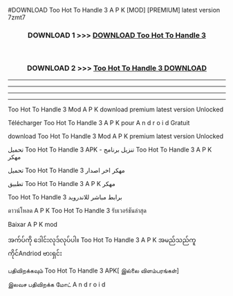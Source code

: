#DOWNLOAD Too Hot To Handle 3  A P K [MOD] [PREMIUM] latest version 7zmt7



<div align="center">

<h3>DOWNLOAD 1 >>> <a href="https://teeasianyam.web.app?sq=Too Hot To Handle 3 ">DOWNLOAD Too Hot To Handle 3  </a></h3><br>

<h3>DOWNLOAD 2 >>> <a href="https://teeasianyam.web.app?sq=Too Hot To Handle 3  ">Too Hot To Handle 3   DOWNLOAD </a></h3>

</div>


----------------------------------------------------------

----------------------------------------------------------

----------------------------------------------------------

----------------------------------------------------------


Too Hot To Handle 3   Mod A P K download premium latest version Unlocked

Télécharger Too Hot To Handle 3   A P K pour A n d r o i d Gratuit

download Too Hot To Handle 3   Mod A P K premium latest version Unlocked

تحميل Too Hot To Handle 3   APK - تنزيل برنامج Too Hot To Handle 3   A P K مهكر

تحميل Too Hot To Handle 3   مهكر اخر اصدار

تطبيق Too Hot To Handle 3   A P K مهكر

Too Hot To Handle 3   برابط مباشر للاندرويد

ดาวน์โหลด A P K Too Hot To Handle 3   รับเวอร์ชันล่าสุด

Baixar A P K mod

အက်ပ်ကို ဒေါင်းလုဒ်လုပ်ပါ။ Too Hot To Handle 3   A P K အမည်သည်ကူကိုင်Andriod ဗားရှင်း

பதிவிறக்கவும் Too Hot To Handle 3   APK[ இல்லை விளம்பரங்கள்] 
 
இலவச பதிவிறக்க மோட் A n d r o i d



